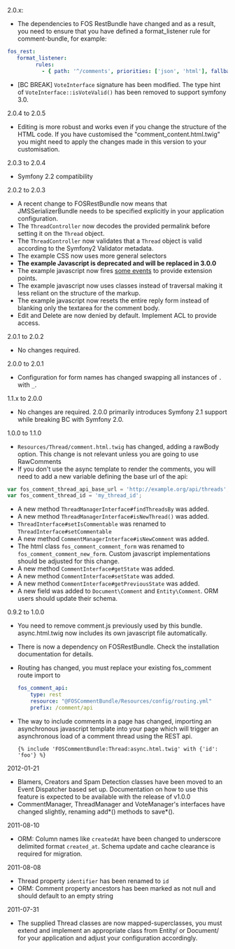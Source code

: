2.0.x:

 * The dependencies to FOS RestBundle have changed and as a result, you need to ensure that you have defined
   a format_listener rule for comment-bundle, for example:

```yaml
fos_rest:
   format_listener:
         rules:
           - { path: '^/comments', priorities: ['json', 'html'], fallback_format: json }
```

 * [BC BREAK] `VoteInterface` signature has been modified. The type hint of
   `VoteInterface::isVoteValid()` has been removed to support symfony 3.0.

2.0.4 to 2.0.5
 * Editing is more robust and works even if you change the structure of the HTML
   code. If you have customised the "comment_content.html.twig" you might need to
   apply the changes made in this version to your customisation.

2.0.3 to 2.0.4
 * Symfony 2.2 compatibility

2.0.2 to 2.0.3

 * A recent change to FOSRestBundle now means that JMSSerializerBundle needs to
   be specified explicitly in your application configuration.
 * The `ThreadController` now decodes the provided permalink before setting it on
   the `Thread` object.
 * The `ThreadController` now validates that a `Thread` object is valid according
   to the Symfony2 Validator metadata.
 * The example CSS now uses more general selectors
 * **The example Javascript is deprecated and will be replaced in 3.0.0**
 * The example javascript now fires [some events] to provide extension points.
 * The example javascript now uses classes instead of traversal making it less
   reliant on the structure of the markup.
 * The example javascript now resets the entire reply form instead of blanking
   only the textarea for the comment body.
 * Edit and Delete are now denied by default. Implement ACL to provide access.

2.0.1 to 2.0.2

 * No changes required.

2.0.0 to 2.0.1

 * Configuration for form names has changed swapping all instances of `.` with `_`.

1.1.x to 2.0.0

 * No changes are required. 2.0.0 primarily introduces Symfony 2.1 support
   while breaking BC with Symfony 2.0.

1.0.0 to 1.1.0

 * `Resources/Thread/comment.html.twig` has changed, adding a rawBody option. This
   change is not relevant unless you are going to use RawComments
 * If you don't use the async template to render the comments, you will need to add
   a new variable defining the base url of the api:

 ``` javascript
 var fos_comment_thread_api_base_url = 'http://example.org/api/threads';
 var fos_comment_thread_id = 'my_thread_id';
 ```
 * A new method `ThreadManagerInterface#findThreadsBy` was added.
 * A new method `ThreadManagerInterface#isNewThread()` was added.
 * `ThreadInterface#setIsCommentable` was renamed to `ThreadInterface#setCommentable`
 * A new method `CommentManagerInterface#isNewComment` was added.
 * The html class `fos_comment_comment_form` was renamed to
   `fos_comment_comment_new_form`. Custom javascript implementations should be
   adjusted for this change.
 * A new method `CommentInterface#getState` was added.
 * A new method `CommentInterface#setState` was added.
 * A new method `CommentInterface#getPreviousState` was added.
 * A new field was added to `Document\Comment` and `Entity\Comment`. ORM users
   should update their schema.


0.9.2 to 1.0.0

 * You need to remove comment.js previously used by this bundle.
   async.html.twig now includes its own javascript file automatically.
 * There is now a dependency on FOSRestBundle. Check the installation documentation
   for details.
 * Routing has changed, you must replace your existing fos_comment route import to

   ``` yaml
   fos_comment_api:
       type: rest
       resource: "@FOSCommentBundle/Resources/config/routing.yml"
       prefix: /comment/api
   ```

 * The way to include comments in a page has changed, importing an asynchronous
   javascript template into your page which will trigger an asynchronous load
   of a comment thread using the REST api.

   ``` jinja
   {% include 'FOSCommentBundle:Thread:async.html.twig' with {'id': 'foo'} %}
   ```

2012-01-21

 * Blamers, Creators and Spam Detection classes have been moved to an Event
   Dispatcher based set up. Documentation on how to use this feature is expected
   to be available with the release of v1.0.0
 * CommentManager, ThreadManager and VoteManager's interfaces have changed
   slightly, renaming add*() methods to save*().

2011-08-10

 * ORM: Column names like ``createdAt`` have been changed to underscore delimited
   format ``created_at``. Schema update and cache clearance is required for
   migration.

2011-08-08

 * Thread property ``identifier`` has been renamed to ``id``
 * ORM: Comment property ancestors has been marked as not null and should default
   to an empty string

2011-07-31

 * The supplied Thread classes are now mapped-superclasses, you must extend and
   implement an appropriate class from Entity/ or Document/ for your application
   and adjust your configuration accordingly.

[some events]: https://github.com/FriendsOfSymfony/FOSCommentBundle/blob/master/Resources/doc/13-hooking-into-the-js-code.md
